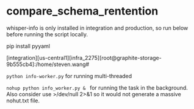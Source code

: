 # compare_schema_rentention

whisper-info is only installed in integration and production, so run below before running the script locally.

pip install pyyaml


[integration][us-central1][infra_2275][root@graphite-storage-9b555cb4]:/home/steven.wang#

`python info-worker.py` for running multi-threaded


`nohup python info_worker.py & ` for running the task in the background. Also consider use >/dev/null 2>&1 so it would not generate a massive nohut.txt file.
